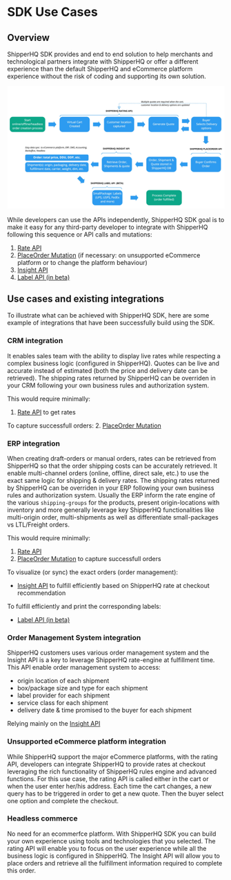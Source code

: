 # SDK Use Cases

## Overview

ShipperHQ SDK provides and end to end solution to help merchants and technological partners integrate with ShipperHQ or offer a different experience than the default ShipperHQ and eCommerce platform experience without the risk of coding and supporting its own solution.

![High Level ShipperHQ processes and API](./sdk-main-processes-and-api.jpg)


While developers can use the APIs independently, ShipperHQ SDK goal is to make it easy for any third-party developer to integrate with ShipperHQ following this sequence or API calls and mutations:
  1. [Rate API](/docs/rate/overview)
  2. [PlaceOrder Mutation](/docs/insight/place-order) (if necessary: on unsupported eCommerce platform or to change the platform behaviour)
  3. [Insight API](/docs/insight/overview)
  4. [Label API (in beta)](/docs/label/overview)


## Use cases and existing integrations

To illustrate what can be achieved with ShipperHQ SDK, here are some example of integrations that have been successfully build using the SDK.

### CRM integration

It enables sales team with the ability to display live rates while respecting a complex business logic (configured in ShipperHQ). Quotes can be live and accurate instead of estimated (both the price and delivery date can be retrieved). The shipping rates returned by ShipperHQ can be overriden in your CRM following your own business rules and authorization system. 

This would require minimally:
1. [Rate API](/docs/rate/overview) to get rates


To capture successfull orders:
2. [PlaceOrder Mutation](/docs/insight/place-order)


### ERP integration

When creating draft-orders or manual orders, rates can be retrieved from ShipperHQ so that the order shipping costs can be accurately retrieved. It enable multi-channel orders (online, offline, direct sale, etc.) to use the exact same logic for shipping & delivery rates. The shipping rates returned by ShipperHQ can be overriden in your ERP following your own business rules and authorization system. Usually the ERP inform the rate engine of the various `shipping-groups` for the products, present origin-locations with inventory and more generally  leverage key ShipperHQ functionalities like multi-origin order, multi-shipments as well as differentiate small-packages vs LTL/Freight orders.

This would require minimally:
1. [Rate API](/docs/rate/overview)
2. [PlaceOrder Mutation](/docs/insight/place-order) to capture successfull orders

To visualize (or sync) the exact orders (order management):
* [Insight API](/docs/insight/overview) to fulfill efficiently based on ShipperHQ rate at checkout recommendation
  
To fulfill efficiently and print the corresponding labels:
*  [Label API (in beta)](/docs/label/overview)



### Order Management System integration

ShipperHQ customers uses various order management system and the Insight API is a key to leverage ShipperHQ rate-engine at fulfillment time. This API enable order management system to access:
- origin location of each shipment
- box/package size and type for each shipment
- label provider for each shipment
- service class for each shipment
- delivery date & time promised to the buyer for each shipment

Relying mainly on the [Insight API](/docs/insight/overview)


### Unsupported eCommerce platform integration

While ShipperHQ support the major eCommerce platforms, with the rating API, developers can integrate ShipperHQ to provide rates at checkout leveraging the rich functionality of ShipperHQ rules engine and advanced functions. For this use case, the rating API is called either in the cart or when the user enter her/his address. Each time the cart changes, a new query has to be triggered in order to get a new quote. Then the buyer select one option and complete the checkout.


### Headless commerce

No need for an ecommerfce platform. With ShipperHQ SDK you can build your own experience using tools and technologies that you selected. The rating API will enable you to focus on the user experience while all the business logic is configured in ShipperHQ. The Insight API will allow you to place orders and retrieve all the fulfillment information required to complete this order.